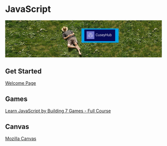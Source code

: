 # JavaScript

![CuseyHub](https://github.com/cusey/ImageForWiki/blob/master/Logos/CuseyHub_Banner_Small.jpg)


## Get Started

[Welcome Page](https://cusey.github.io/JavaScriptExamples/)


## Games
[Learn JavaScript by Building 7 Games - Full Course](https://www.youtube.com/watch?v=lhNdUVh3qCc&t=367s)

## Canvas
[Mozilla Canvas](https://developer.mozilla.org/en-US/docs/Web/API/Canvas_API)
